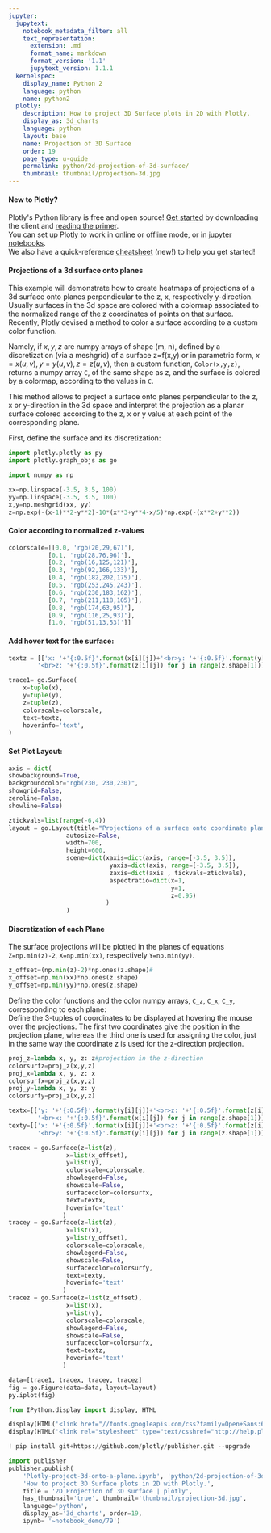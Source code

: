 ```yaml
---
jupyter:
  jupytext:
    notebook_metadata_filter: all
    text_representation:
      extension: .md
      format_name: markdown
      format_version: '1.1'
      jupytext_version: 1.1.1
  kernelspec:
    display_name: Python 2
    language: python
    name: python2
  plotly:
    description: How to project 3D Surface plots in 2D with Plotly.
    display_as: 3d_charts
    language: python
    layout: base
    name: Projection of 3D Surface
    order: 19
    page_type: u-guide
    permalink: python/2d-projection-of-3d-surface/
    thumbnail: thumbnail/projection-3d.jpg
---
```


#### New to Plotly?
Plotly's Python library is free and open source! [Get started](https://plot.ly/python/getting-started/) by downloading the client and [reading the primer](https://plot.ly/python/getting-started/).
<br>You can set up Plotly to work in [online](https://plot.ly/python/getting-started/#initialization-for-online-plotting) or [offline](https://plot.ly/python/getting-started/#initialization-for-offline-plotting) mode, or in [jupyter notebooks](https://plot.ly/python/getting-started/#start-plotting-online).
<br>We also have a quick-reference [cheatsheet](https://images.plot.ly/plotly-documentation/images/python_cheat_sheet.pdf) (new!) to help you get started!



#### Projections of a 3d surface onto planes


This example will demonstrate how to create heatmaps of projections of a 3d surface onto planes perpendicular to the z, x, respectively y-direction. Usually surfaces in the 3d space are colored with  a colormap associated to the normalized range of the z coordinates of points on that surface.
Recently, Plotly devised a method to color a surface according to a custom color function.

Namely, if $x, y, z$ are numpy arrays of shape (m, n), defined by a discretization (via a meshgrid) of a surface z=f(x,y) or in parametric form, $x=x(u,v), y=y(u,v), z=z(u,v)$, then a custom function, `Color(x,y,z)`, returns a numpy array `C`, of the same shape as z, and the surface is colored by a colormap, according to the values in `C`.


This method allows to project a surface onto planes perpendicular to the z, x or y-direction in the 3d space
and interpret the projection as a planar surface colored according to the z, x or y value at each point
of the corresponding plane.

First, define the surface and its discretization:

```python
import plotly.plotly as py
import plotly.graph_objs as go

import numpy as np

xx=np.linspace(-3.5, 3.5, 100)
yy=np.linspace(-3.5, 3.5, 100)
x,y=np.meshgrid(xx, yy)
z=np.exp(-(x-1)**2-y**2)-10*(x**3+y**4-x/5)*np.exp(-(x**2+y**2))
```

#### Color according to normalized z-values

```python
colorscale=[[0.0, 'rgb(20,29,67)'],
           [0.1, 'rgb(28,76,96)'],
           [0.2, 'rgb(16,125,121)'],
           [0.3, 'rgb(92,166,133)'],
           [0.4, 'rgb(182,202,175)'],
           [0.5, 'rgb(253,245,243)'],
           [0.6, 'rgb(230,183,162)'],
           [0.7, 'rgb(211,118,105)'],
           [0.8, 'rgb(174,63,95)'],
           [0.9, 'rgb(116,25,93)'],
           [1.0, 'rgb(51,13,53)']]
```

#### Add hover text for the surface:

```python
textz = [['x: '+'{:0.5f}'.format(x[i][j])+'<br>y: '+'{:0.5f}'.format(y[i][j])+
        '<br>z: '+'{:0.5f}'.format(z[i][j]) for j in range(z.shape[1])] for i in range(z.shape[0])]

trace1= go.Surface(
    x=tuple(x),
    y=tuple(y),
    z=tuple(z),
    colorscale=colorscale,
    text=textz,
    hoverinfo='text',
)
```

#### Set Plot Layout:

```python
axis = dict(
showbackground=True,
backgroundcolor="rgb(230, 230,230)",
showgrid=False,
zeroline=False,
showline=False)

ztickvals=list(range(-6,4))
layout = go.Layout(title="Projections of a surface onto coordinate planes" ,
                autosize=False,
                width=700,
                height=600,
                scene=dict(xaxis=dict(axis, range=[-3.5, 3.5]),
                            yaxis=dict(axis, range=[-3.5, 3.5]),
                            zaxis=dict(axis , tickvals=ztickvals),
                            aspectratio=dict(x=1,
                                             y=1,
                                             z=0.95)
                           )
                )
```

#### Discretization of each Plane
The surface projections will be plotted in the planes of equations
`Z=np.min(z)-2`, `X=np.min(xx)`, respectively `Y=np.min(yy)`.

```python
z_offset=(np.min(z)-2)*np.ones(z.shape)#
x_offset=np.min(xx)*np.ones(z.shape)
y_offset=np.min(yy)*np.ones(z.shape)
```

Define the color functions and the color numpy arrays, `C_z`, `C_x`, `C_y`, corresponding to each plane:<br>
Define the 3-tuples of coordinates to be displayed at hovering the mouse over the projections.
The first two coordinates give the position in the projection plane, whereas the third one  is used
for assigning the color, just in the same way the coordinate z is used for the z-direction projection.

```python
proj_z=lambda x, y, z: z#projection in the z-direction
colorsurfz=proj_z(x,y,z)
proj_x=lambda x, y, z: x
colorsurfx=proj_z(x,y,z)
proj_y=lambda x, y, z: y
colorsurfy=proj_z(x,y,z)

textx=[['y: '+'{:0.5f}'.format(y[i][j])+'<br>z: '+'{:0.5f}'.format(z[i][j])+
        '<br>x: '+'{:0.5f}'.format(x[i][j]) for j in range(z.shape[1])]  for i in range(z.shape[0])]
texty=[['x: '+'{:0.5f}'.format(x[i][j])+'<br>z: '+'{:0.5f}'.format(z[i][j]) +
        '<br>y: '+'{:0.5f}'.format(y[i][j]) for j in range(z.shape[1])] for i in range(z.shape[0])]

tracex = go.Surface(z=list(z),
                x=list(x_offset),
                y=list(y),
                colorscale=colorscale,
                showlegend=False,
                showscale=False,
                surfacecolor=colorsurfx,
                text=textx,
                hoverinfo='text'
               )
tracey = go.Surface(z=list(z),
                x=list(x),
                y=list(y_offset),
                colorscale=colorscale,
                showlegend=False,
                showscale=False,
                surfacecolor=colorsurfy,
                text=texty,
                hoverinfo='text'
               )
tracez = go.Surface(z=list(z_offset),
                x=list(x),
                y=list(y),
                colorscale=colorscale,
                showlegend=False,
                showscale=False,
                surfacecolor=colorsurfx,
                text=textz,
                hoverinfo='text'
               )

data=[trace1, tracex, tracey, tracez]
fig = go.Figure(data=data, layout=layout)
py.iplot(fig)
```

```python
from IPython.display import display, HTML

display(HTML('<link href="//fonts.googleapis.com/css?family=Open+Sans:600,400,300,200|Inconsolata|Ubuntu+Mono:400,700rel="stylesheet" type="text/css" />'))
display(HTML('<link rel="stylesheet" type="text/csshref="http://help.plot.ly/documentation/all_static/css/ipython-notebook-custom.css">'))

! pip install git+https://github.com/plotly/publisher.git --upgrade

import publisher
publisher.publish(
    'Plotly-project-3d-onto-a-plane.ipynb', 'python/2d-projection-of-3d-surface/', 'Projection of 3D Surface',
    'How to project 3D Surface plots in 2D with Plotly.',
    title = '2D Projection of 3D surface | plotly',
    has_thumbnail='true', thumbnail='thumbnail/projection-3d.jpg',
    language='python',
    display_as='3d_charts', order=19,
    ipynb= '~notebook_demo/79')
```

```python

```
